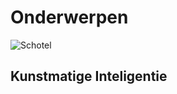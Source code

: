 # Onderwerpen

![Schotel](/images/saucer.png)

## Kunstmatige Inteligentie

```{tableofcontents}
```

